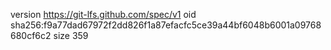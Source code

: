 version https://git-lfs.github.com/spec/v1
oid sha256:f9a77dad67972f2dd826f1a87efacfc5ce39a44bf6048b6001a09768680cf6c2
size 359
